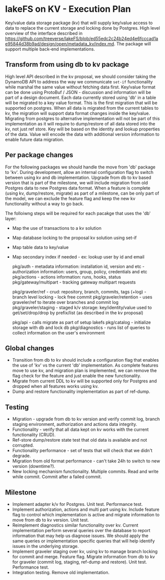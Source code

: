 # lakeFS on KV - Execution Plan

Key/value data storage package (kv) that will supply key/value access to data to replace the current storage and locking done by Postgres.
High level overview of the interface described in https://github.com/treeverse/lakeFS/blob/ed55edc2c24b24ed4e6fcccad1ae95844d38b9ad/design/open/metadata_kv/index.md. The package will support multiple back-end implementations.

## Transform from using db to kv package

High level API described in the kv proposal, we should consider taking the DynamoDB API to address the way we communicate `set-if` functionality while marshal the same value without fetching data first.
Key/value format can be done using ProtoBuf / JSON - discussion and information will be part of a design document.
Each data currently stored using 'db' in a table will be migrated to a key value format. This is the first migration that will be supported on postgres. When all data is migrated from the current tables to kv, the migration will support data format changes inside the key/value.
Migrating from postgres to alternative implementation will not be part of this implementation as it will require to dump/restore of all data stored into the kv, not just ref store.
Key will be based on the identity and lookup properties of the data.
Value will encode the data with additional version information to enable future data migration.

## Per package changes

For the following packages we should handle the move from 'db' package to 'kv'.
During development, allow an internal configuration flag to switch between using kv and db implementation.
Upgrade from db to kv based version that is part of the milestone, we will include migration from old Postgres data to new Postgres data format.
When a feature is complete (using kv, dump/restore, migrate) as part of a milestone, can be only part of the model, we can exclude the feature flag and keep the new kv functionality without a way to go back.

The folloiwng steps will be required for each pacakge that uses the 'db' layer:

- Map the use of transactions to a kv solution
- Map database locking to the proposal kv solution using set-if
- Map table data to key/value
- Map secondary index if needed - ex: lookup user by id and email

    pkg/auth
        - metadata information: installation id, version and etc
        - authorization information: users, group, policy, credentials and etc
    pkg/actions
        - actions information: runs, hooks, status
    pkg/gateway/multipart
        - tracking gateway multipart requests

    pkg/graveler/ref
        - crud: repository, branch, commits, tags (+log)
        - branch level locking
        - lock free commit
    pkg/graveler/retention
        - uses graveler/ref to iterate over branches and commit log
    pkg/graveler/staging
        - staged k/v storage: key/identity/value used to get/set/drop/drop by prefix/list (as described in the kv proposal)

    pkg/api
        - calls migrate as part of setup lakefs
    pkg/catalog
        - initialize storage with db and lock db
    pkg/diagnostics
        - runs list of queries to collect information on the user's environment

## Global changes

- Transition from db to kv should include a configuration flag that enables the use of 'kv' vs the current 'db' implementation.
  As complete features move to use kv, and migration plan is implemented, we can remove the flag check for the feature and just enable the new functionality.
- Migrate from current DDL to kv will be supported only for Postgres and dropped when all features works using kv.
- Dump and restore functionality implementation as part of ref-dump.

## Testing

- Migration - upgrade from db to kv version and verify commit log, branch staging environment, authorization and actions data integrity.
- Functionality - verify that all data kept on kv works with the current functionality (CRUD).
- Ref-store dump/restore state test that old data is available and not corrupted.
- Functionality performance - set of tests that will check that we didn't degrade.
- Migration from old format performance - can't take 24h to switch to new version (downtime?).
- New locking mechanism functionality. Multiple commits. Read and write while commit. Commit after a failed commit.

## Milestone

- Implement adapter k/v for Postgres. Unit test. Performance test.
- Implement authorization, actions and multi part using kv. Include feature flag to control which implementation is active and migrate information to move from db to kv version. Unit test.
- Reimplement diagnostics similar functionality over kv. Current implementation perform several queries over the database to report information that may help us diagnose issues. We should apply the same queries or implementation specific queries that will help identify issues in the underlying storage.
- Implement graveler staging over kv, using kv to manage branch locking for commit and merge. Feature flag. Migrate information from db to kv for graveler (commit log, staging, ref-dump and restore). Unit test. Performance test.
- Integration testing. Remove old implementation.
